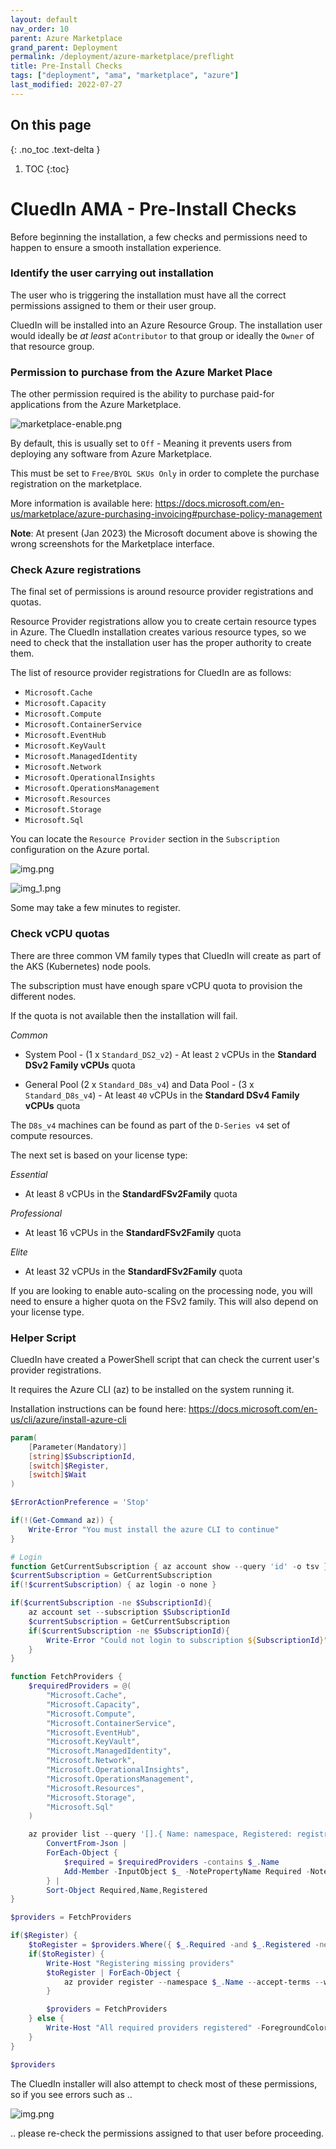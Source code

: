 ```yaml
---
layout: default
nav_order: 10
parent: Azure Marketplace
grand_parent: Deployment
permalink: /deployment/azure-marketplace/preflight
title: Pre-Install Checks
tags: ["deployment", "ama", "marketplace", "azure"]
last_modified: 2022-07-27
---
```


## On this page
{: .no_toc .text-delta }
1. TOC
{:toc}

# CluedIn AMA - Pre-Install Checks

Before beginning the installation, a few checks and permissions need to happen to ensure a smooth installation experience.

### Identify the user carrying out installation

The user who is triggering the installation must have all the correct permissions assigned to them or their user group.

CluedIn will be installed into an Azure Resource Group. The installation user would ideally be *at least*  a`Contributor` to that group or ideally the `Owner` of that resource group. 

### Permission to purchase from the Azure Market Place

The other permission required is the ability to purchase paid-for applications from the Azure Marketplace. 

![marketplace-enable.png](marketplace-enable.png)

By default, this is usually set to `Off` - Meaning it prevents users from deploying any software from Azure Marketplace.

This must be set to `Free/BYOL SKUs Only` in order to complete the purchase registration on the marketplace.

More information is available here: https://docs.microsoft.com/en-us/marketplace/azure-purchasing-invoicing#purchase-policy-management

**Note**: At present (Jan 2023) the Microsoft document above is showing the wrong screenshots for the Marketplace interface.

### Check Azure registrations

The final set of permissions is around resource provider registrations and quotas. 

Resource Provider registrations allow you to create certain resource types in Azure.
The CluedIn installation creates various resource types, so we need to check that the installation user has the proper authority to create them.

The list of resource provider registrations for CluedIn are as follows:

* `Microsoft.Cache`
* `Microsoft.Capacity`
* `Microsoft.Compute`
* `Microsoft.ContainerService`
* `Microsoft.EventHub`
* `Microsoft.KeyVault`
* `Microsoft.ManagedIdentity`
* `Microsoft.Network`
* `Microsoft.OperationalInsights`
* `Microsoft.OperationsManagement`
* `Microsoft.Resources`
* `Microsoft.Storage`
* `Microsoft.Sql`

You can locate the `Resource Provider` section in the `Subscription` configuration on the Azure portal.

![img.png](img.png)

![img_1.png](img_1.png)

Some may take a few minutes to register.

### Check vCPU quotas

There are three common VM family types that CluedIn will create as part of the AKS (Kubernetes) node pools. 

The subscription must have enough spare vCPU quota to provision the different nodes.

If the quota is not available then the installation will fail.

*Common*

* System Pool - (1 x `Standard_DS2_v2`) - At least `2` vCPUs in the **Standard DSv2 Family vCPUs** quota

* General Pool (2 x `Standard_D8s_v4`) and Data Pool - (3 x `Standard_D8s_v4`) - At least `40` vCPUs in the **Standard DSv4 Family vCPUs** quota

The `D8s_v4` machines can be found as part of the `D-Series v4` set of compute resources.

The next set is based on your license type:

*Essential*
- At least 8 vCPUs in the **StandardFSv2Family** quota

*Professional*
- At least 16 vCPUs in the **StandardFSv2Family** quota

*Elite*
- At least 32 vCPUs in the **StandardFSv2Family** quota

If you are looking to enable auto-scaling on the processing node, you will need to ensure a higher quota on the FSv2 family. This will also depend on your license type.

### Helper Script

CluedIn have created a PowerShell script that can check the current user's provider registrations.

It requires the Azure CLI (az) to be installed on the system running it. 

Installation instructions can be found here: https://docs.microsoft.com/en-us/cli/azure/install-azure-cli

```powershell
param(
    [Parameter(Mandatory)]
    [string]$SubscriptionId,
    [switch]$Register,
    [switch]$Wait
)

$ErrorActionPreference = 'Stop'

if(!(Get-Command az)) {
    Write-Error "You must install the azure CLI to continue"
}

# Login
function GetCurrentSubscription { az account show --query 'id' -o tsv }
$currentSubscription = GetCurrentSubscription
if(!$currentSubscription) { az login -o none }

if($currentSubscription -ne $SubscriptionId){
    az account set --subscription $SubscriptionId
    $currentSubscription = GetCurrentSubscription
    if($currentSubscription -ne $SubscriptionId){
        Write-Error "Could not login to subscription ${SubscriptionId}"
    }
}

function FetchProviders {
    $requiredProviders = @(
        "Microsoft.Cache",
        "Microsoft.Capacity",
        "Microsoft.Compute",
        "Microsoft.ContainerService",
        "Microsoft.EventHub",
        "Microsoft.KeyVault",
        "Microsoft.ManagedIdentity",
        "Microsoft.Network",
        "Microsoft.OperationalInsights",
        "Microsoft.OperationsManagement",
        "Microsoft.Resources",
        "Microsoft.Storage",
        "Microsoft.Sql"
    )

    az provider list --query '[].{ Name: namespace, Registered: registrationState}' |
        ConvertFrom-Json |
        ForEach-Object {
            $required = $requiredProviders -contains $_.Name
            Add-Member -InputObject $_ -NotePropertyName Required -NotePropertyValue $required -PassThru
        } |
        Sort-Object Required,Name,Registered
}

$providers = FetchProviders

if($Register) {
    $toRegister = $providers.Where({ $_.Required -and $_.Registered -ne 'Registered'})
    if($toRegister) {
        Write-Host "Registering missing providers"
        $toRegister | ForEach-Object {
            az provider register --namespace $_.Name --accept-terms --wait
        }

        $providers = FetchProviders
    } else {
        Write-Host "All required providers registered" -ForegroundColor Green
    }
}

$providers
```

The CluedIn installer will also attempt to check most of these permissions, so if you see errors such as ..

![img.png](../../../assets/images/ama/installer/img.png)

.. please re-check the permissions assigned to that user before proceeding.